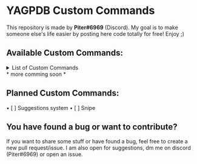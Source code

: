 # YAGPDB Custom Commands
This repository is made by **Piter#6969** (Discord). My goal is to make someone else's life easier by posting here code totally for free! Enjoy ;)

## Available Custom Commands:
<details>
<summary>List of Custom Commands</summary>
- [Snippets](https://github.com/Piterxyz/yagpdb-customcommands/tree/main/snippets)
  - Reverse text!
</details>
* more comming soon *

## Planned Custom Commands:
• [ ] Suggestions system
• [ ] Snipe

## You have found a bug or want to contribute?
If you want to share some stuff or have found a bug, feel free to create a new pull request/issue. 
I am also open for suggestions, dm me on discord (Piter#6969) or open an issue.
